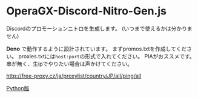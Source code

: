 # OperaGX-Discord-Nitro-Gen.js
Discordのプロモーションニトロを生成します。 (いつまで使えるかは分かりません)

**Deno** で動作するように設計されています。
まずpromos.txtを作成してください。
proxies.txtには`host:port`の形式で入れてください。
PIAがおススメです。
串が無く、生ipでやりたい場合は声かけてください。

http://free-proxy.cz/ja/proxylist/country/JP/all/ping/all

[Python版](https://github.com/JOY6IX9INE/OperaGX-Discord-Promo-Gen)